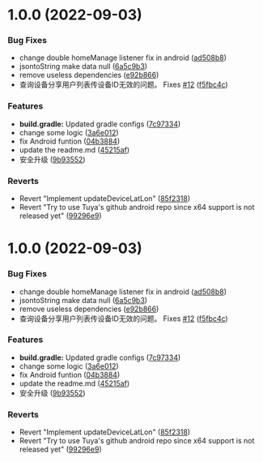 # 1.0.0 (2022-09-03)

### Bug Fixes

*   change double homeManage listener fix in android ([ad508b8](https://github.com/artalat/react-native-tuya/commit/ad508b86798aa1bfc603e31a1d6ad27a6edcb513))
*   jsontoString make data null ([6a5c9b3](https://github.com/artalat/react-native-tuya/commit/6a5c9b3818b303b72d094aee54b9f486dfd2faca))
*   remove useless   dependencies ([e92b866](https://github.com/artalat/react-native-tuya/commit/e92b8660966b4903d65e00c7e5d91b1747cd9290))
*   查询设备分享用户列表传设备ID无效的问题。 Fixes [#12](https://github.com/artalat/react-native-tuya/issues/12) ([f5fbc4c](https://github.com/artalat/react-native-tuya/commit/f5fbc4c2c03bbb4f752d1065b251f9640f84ad76))

### Features

*   **build.gradle:** Updated gradle configs ([7c97334](https://github.com/artalat/react-native-tuya/commit/7c97334d9b41a2ba6d5fed15b91500b0ce01c8a0))
*   change some logic ([3a6e012](https://github.com/artalat/react-native-tuya/commit/3a6e0127fe33adee52a81b300b3e10035d6ec555))
*   fix Android funtion ([04b3884](https://github.com/artalat/react-native-tuya/commit/04b388486e950b89e43a1a19082b569815367533))
*   update the readme.md ([45215af](https://github.com/artalat/react-native-tuya/commit/45215af1e870b82b898a00c144589efd5ca12d78))
*   安全升级 ([9b93552](https://github.com/artalat/react-native-tuya/commit/9b9355212069c3fdf270d77fd37f952c4cc238cc))

### Reverts

*   Revert "Implement updateDeviceLatLon" ([85f2318](https://github.com/artalat/react-native-tuya/commit/85f23186ec8393f69f2bdb70feef96e61c126b74))
*   Revert "Try to use Tuya's github android repo since x64 support is not released yet" ([99296e9](https://github.com/artalat/react-native-tuya/commit/99296e9e893cacd4a0b6b2671aed9eb494b0cb28))

# 1.0.0 (2022-09-03)

### Bug Fixes

*   change double homeManage listener fix in android ([ad508b8](https://github.com/artalat/react-native-tuya/commit/ad508b86798aa1bfc603e31a1d6ad27a6edcb513))
*   jsontoString make data null ([6a5c9b3](https://github.com/artalat/react-native-tuya/commit/6a5c9b3818b303b72d094aee54b9f486dfd2faca))
*   remove useless   dependencies ([e92b866](https://github.com/artalat/react-native-tuya/commit/e92b8660966b4903d65e00c7e5d91b1747cd9290))
*   查询设备分享用户列表传设备ID无效的问题。 Fixes [#12](https://github.com/artalat/react-native-tuya/issues/12) ([f5fbc4c](https://github.com/artalat/react-native-tuya/commit/f5fbc4c2c03bbb4f752d1065b251f9640f84ad76))

### Features

*   **build.gradle:** Updated gradle configs ([7c97334](https://github.com/artalat/react-native-tuya/commit/7c97334d9b41a2ba6d5fed15b91500b0ce01c8a0))
*   change some logic ([3a6e012](https://github.com/artalat/react-native-tuya/commit/3a6e0127fe33adee52a81b300b3e10035d6ec555))
*   fix Android funtion ([04b3884](https://github.com/artalat/react-native-tuya/commit/04b388486e950b89e43a1a19082b569815367533))
*   update the readme.md ([45215af](https://github.com/artalat/react-native-tuya/commit/45215af1e870b82b898a00c144589efd5ca12d78))
*   安全升级 ([9b93552](https://github.com/artalat/react-native-tuya/commit/9b9355212069c3fdf270d77fd37f952c4cc238cc))

### Reverts

*   Revert "Implement updateDeviceLatLon" ([85f2318](https://github.com/artalat/react-native-tuya/commit/85f23186ec8393f69f2bdb70feef96e61c126b74))
*   Revert "Try to use Tuya's github android repo since x64 support is not released yet" ([99296e9](https://github.com/artalat/react-native-tuya/commit/99296e9e893cacd4a0b6b2671aed9eb494b0cb28))
